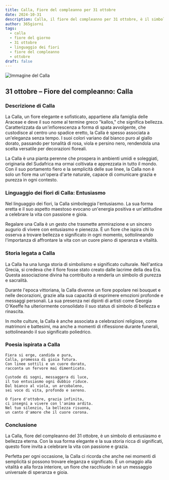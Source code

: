 ```yaml
---
title: Calla, Fiore del compleanno per 31 ottobre
date: 2024-10-31
description: Calla, il fiore del compleanno per 31 ottobre, è il simbolo di Entusiasmo. Scopri il suo significato unico, le storie affascinanti e la poesia che celebra la sua bellezza.
author: 365giorni
tags:
  - calla
  - fiore del giorno
  - 31 ottobre
  - linguaggio dei fiori
  - fiore del compleanno
  - ottobre
draft: false
---
```


![Immagine del Calla](https://cdn.pixabay.com/photo/2020/11/18/07/47/calla-lily-5754565_1280.jpg)


## 31 ottobre – Fiore del compleanno: Calla

### Descrizione di Calla

La Calla, un fiore elegante e sofisticato, appartiene alla famiglia delle Araceae e deve il suo nome al termine greco "kallos," che significa bellezza. Caratterizzata da un'infiorescenza a forma di spata avvolgente, che custodisce al centro uno spadice eretto, la Calla è spesso associata a un'eleganza senza tempo. I suoi colori variano dal bianco puro al giallo dorato, passando per tonalità di rosa, viola e persino nero, rendendola una scelta versatile per decorazioni floreali.

La Calla è una pianta perenne che prospera in ambienti umidi e soleggiati, originaria del Sudafrica ma ormai coltivata e apprezzata in tutto il mondo. Con il suo portamento fiero e la semplicità delle sue linee, la Calla non è solo un fiore ma un'opera d'arte naturale, capace di comunicare grazia e purezza in ogni contesto.

### Linguaggio dei fiori di Calla: Entusiasmo

Nel linguaggio dei fiori, la Calla simboleggia l'entusiasmo. La sua forma eretta e il suo aspetto maestoso evocano un'energia positiva e un'attitudine a celebrare la vita con passione e gioia.

Regalare una Calla è un gesto che trasmette ammirazione e un sincero augurio di vivere con entusiasmo e pienezza. È un fiore che ispira chi lo osserva a trovare bellezza e significato in ogni momento, sottolineando l'importanza di affrontare la vita con un cuore pieno di speranza e vitalità.

### Storia legata a Calla

La Calla ha una lunga storia di simbolismo e significato culturale. Nell'antica Grecia, si credeva che il fiore fosse stato creato dalle lacrime della dea Era. Questa associazione divina ha contribuito a renderla un simbolo di purezza e sacralità.

Durante l'epoca vittoriana, la Calla divenne un fiore popolare nei bouquet e nelle decorazioni, grazie alla sua capacità di esprimere emozioni profonde e messaggi personali. La sua presenza nei dipinti di artisti come Georgia O'Keeffe ha ulteriormente consolidato il suo status di simbolo di bellezza e rinascita.

In molte culture, la Calla è anche associata a celebrazioni religiose, come matrimoni e battesimi, ma anche a momenti di riflessione durante funerali, sottolineando il suo significato poliedrico.

### Poesia ispirata a Calla

```
Fiera si erge, candida e pura,  
Calla, promessa di gioia futura.  
Con linee sottili e un cuore dorato,  
racconta un fervore mai dimenticato.  

Custode di sogni, messaggera di luce,  
il tuo entusiasmo ogni dubbio riduce.  
Dal bianco al viola, un arcobaleno,  
sei voce di vita, profondo e sereno.  

O fiore d'ottobre, grazia infinita,  
ci insegni a vivere con l'anima ardita.  
Nel tuo silenzio, la bellezza risuona,  
un canto d'amore che il cuore corona.  
```

### Conclusione

La Calla, fiore del compleanno del 31 ottobre, è un simbolo di entusiasmo e bellezza eterna. Con la sua forma elegante e la sua storia ricca di significati, questo fiore invita a celebrare la vita con passione e grazia.

Perfetta per ogni occasione, la Calla ci ricorda che anche nei momenti di semplicità si possono trovare eleganza e significato. È un omaggio alla vitalità e alla forza interiore, un fiore che racchiude in sé un messaggio universale di speranza e gioia.